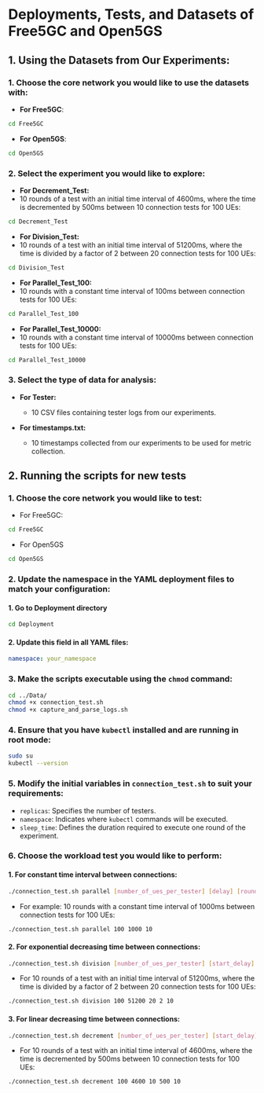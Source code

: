 # Deployments, Tests, and Datasets of Free5GC and Open5GS

## 1. Using the Datasets from Our Experiments:

### 1. Choose the core network you would like to use the datasets with:
- **For Free5GC**:
```bash
cd Free5GC
```
- **For Open5GS**:
```bash
cd Open5GS
```

### 2. Select the experiment you would like to explore:

- **For Decrement_Test:**
- 10 rounds of a test with an initial time interval of 4600ms, where the time is decremented by 500ms between 10 connection tests for 100 UEs:
```bash
cd Decrement_Test
```
- **For Division_Test:**
- 10 rounds of a test with an initial time interval of 51200ms, where the time is divided by a factor of 2 between 20 connection tests for 100 UEs:
```bash
cd Division_Test
```
- **For Parallel_Test_100:**
- 10 rounds with a constant time interval of 100ms between connection tests for 100 UEs:
```bash
cd Parallel_Test_100
```
- **For Parallel_Test_10000:**
- 10 rounds with a constant time interval of 10000ms between connection tests for 100 UEs:
```bash
cd Parallel_Test_10000
```

### 3. Select the type of data for analysis:

- **For Tester:**
  - 10 CSV files containing tester logs from our experiments.

- **For timestamps.txt:**
  - 10 timestamps collected from our experiments to be used for metric collection.


## 2. Running the scripts for new tests
### 1. Choose the core network you would like to test:
- For Free5GC:
```bash
cd Free5GC
```
- For Open5GS
```bash
cd Open5GS
```

### 2. Update the namespace in the YAML deployment files to match your configuration:
#### 1. Go to Deployment directory
```bash
cd Deployment
```
#### 2. Update this field in all YAML files:
```YAML
namespace: your_namespace
```

### 3. Make the scripts executable using the ```chmod``` command:

```bash
cd ../Data/
chmod +x connection_test.sh
chmod +x capture_and_parse_logs.sh
```

### 4. Ensure that you have ```kubectl``` installed and are running in root mode:
```bash
sudo su
kubectl --version
```

### 5. Modify the initial variables in `connection_test.sh` to suit your requirements:

- `replicas`: Specifies the number of testers.
- `namespace`: Indicates where ```kubectl``` commands will be executed.
- `sleep_time`: Defines the duration required to execute one round of the experiment.

### 6. Choose the workload test you would like to perform:

#### 1. For constant time interval between connections:
```bash
./connection_test.sh parallel [number_of_ues_per_tester] [delay] [rounds]
```
- For example: 10 rounds with a constant time interval of 1000ms between connection tests for 100 UEs:
```bash
./connection_test.sh parallel 100 1000 10
```
#### 2. For exponential decreasing time between connections:
```bash
./connection_test.sh division [number_of_ues_per_tester] [start_delay] [interval] [factor] [rounds]
```
- For 10 rounds of a test with an initial time interval of 51200ms, where the time is divided by a factor of 2 between 20 connection tests for 100 UEs:
```bash
./connection_test.sh division 100 51200 20 2 10
```
#### 3. For linear decreasing time between connections:
```bash
./connection_test.sh decrement [number_of_ues_per_tester] [start_delay] [interval] [factor] [rounds]
```
- For 10 rounds of a test with an initial time interval of 4600ms, where the time is decremented by 500ms between 10 connection tests for 100 UEs:
```bash
./connection_test.sh decrement 100 4600 10 500 10
```